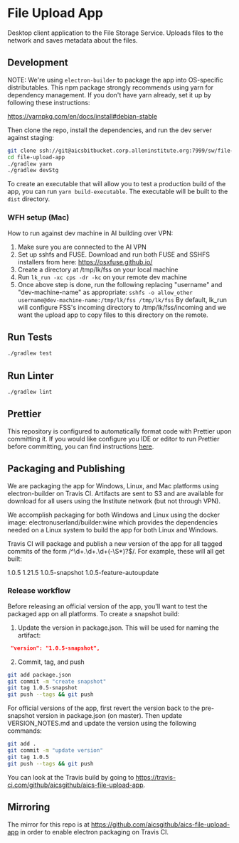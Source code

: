 # File Upload App

Desktop client application to the File Storage Service. Uploads files to the network
and saves metadata about the files. 

## Development

NOTE:
We're using `electron-builder` to package the app into OS-specific distributables.
This npm package strongly recommends using yarn for dependency management. If you don't have
yarn already, set it up by following these instructions:

https://yarnpkg.com/en/docs/install#debian-stable

Then clone the repo, install the dependencies, and run the dev server against staging:

```bash
git clone ssh://git@aicsbitbucket.corp.alleninstitute.org:7999/sw/file-upload-app.git
cd file-upload-app
./gradlew yarn
./gradlew devStg
```

To create an executable that will allow you to test a production build of the
app, you can run `yarn build-executable`. The executable will be built to the
`dist` directory.

### WFH setup (Mac)
How to run against dev machine in AI building over VPN:
1. Make sure you are connected to the AI VPN
2. Set up sshfs and FUSE. Download and run both FUSE and SSHFS installers from here: https://osxfuse.github.io/
3. Create a directory at /tmp/lk/fss on your local machine
4. Run `lk_run -xc cps -dr -kc` on your remote dev machine
5. Once above step is done, run the following replacing "username" and "dev-machine-name" as appropriate:
`sshfs -o allow_other username@dev-machine-name:/tmp/lk/fss /tmp/lk/fss`
By default, lk_run will configure FSS's incoming directory to /tmp/lk/fss/incoming and we want
the upload app to copy files to this directory on the remote.

## Run Tests

```bash
./gradlew test
```

## Run Linter

```bash
./gradlew lint
```

## Prettier
This repository is configured to automatically format code with Prettier upon
committing it. If you would like configure you IDE or editor to run Prettier
before committing, you can find instructions
[here](https://prettier.io/docs/en/editors.html).

## Packaging and Publishing

We are packaging the app for Windows, Linux, and Mac platforms using electron-builder on Travis CI.
Artifacts are sent to S3 and are available for download for all users using the Institute network (but not through VPN).

We accomplish packaging for both Windows and Linux using the docker image: electronuserland/builder:wine
which provides the dependencies needed on a Linux system to build the app for both Linux and Windows.

Travis CI will package and publish a new version of the app for all tagged commits of the form /^\d+\.\d+\.\d+(-\S*)?$/.
For example, these will all get built:

1.0.5
1.21.5
1.0.5-snapshot
1.0.5-feature-autoupdate


### Release workflow

Before releasing an official version of the app, you'll want to test the packaged app on all platforms. To create a
snapshot build:

1. Update the version in package.json. This will be used for naming the artifact:
```json
 "version": "1.0.5-snapshot",
```
2. Commit, tag, and push
```bash
git add package.json
git commit -m "create snapshot"
git tag 1.0.5-snapshot
git push --tags && git push
```
 
For official versions of the app, first revert the version back to the pre-snapshot version in package.json (on master).
Then update VERSION_NOTES.md and update the version using the following commands: 

```bash
git add .
git commit -m "update version"
git tag 1.0.5
git push --tags && git push
```

You can look at the Travis build by going to https://travis-ci.com/github/aicsgithub/aics-file-upload-app.

## Mirroring

The mirror for this repo is at https://github.com/aicsgithub/aics-file-upload-app in order to
enable electron packaging on Travis CI.
